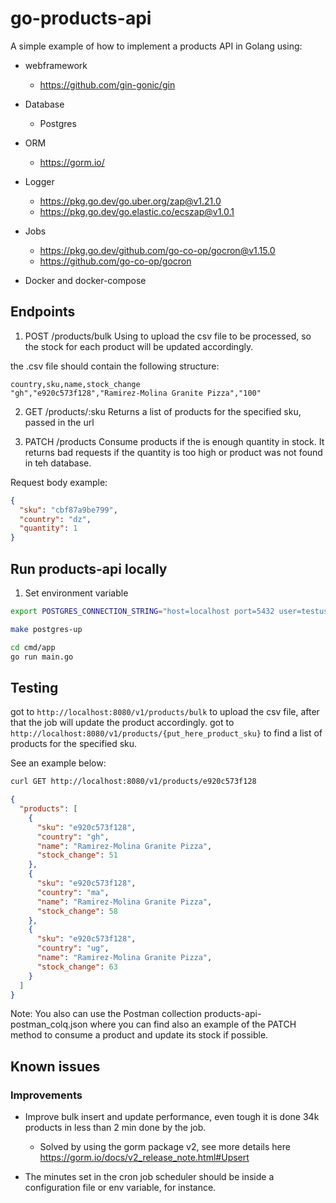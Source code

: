 # go-products-api

A simple example of how to implement a products API in Golang using:

- webframework
  - https://github.com/gin-gonic/gin
- Database
  - Postgres
- ORM
  - https://gorm.io/
- Logger

  - https://pkg.go.dev/go.uber.org/zap@v1.21.0
  - https://pkg.go.dev/go.elastic.co/ecszap@v1.0.1

- Jobs
  - https://pkg.go.dev/github.com/go-co-op/gocron@v1.15.0
  - https://github.com/go-co-op/gocron
- Docker and docker-compose

## Endpoints

1. POST /products/bulk
   Using to upload the csv file to be processed, so the stock for each product will be updated accordingly.

the .csv file should contain the following structure:

```csv
country,sku,name,stock_change
"gh","e920c573f128","Ramirez-Molina Granite Pizza","100"
```

2. GET /products/:sku
   Returns a list of products for the specified sku, passed in the url

3. PATCH /products
   Consume products if the is enough quantity in stock. It returns bad requests if the quantity is too high or product was not found in teh database.

Request body example:

```json
{
  "sku": "cbf87a9be799",
  "country": "dz",
  "quantity": 1
}
```

## Run products-api locally

1. Set environment variable

```bash
export POSTGRES_CONNECTION_STRING="host=localhost port=5432 user=testuser dbname=productsdb password=123456 sslmode=disable"
```

```bash
make postgres-up
```

```bash
cd cmd/app
go run main.go
```

## Testing

got to `http://localhost:8080/v1/products/bulk` to upload the csv file, after that the job will update the product accordingly.
got to `http://localhost:8080/v1/products/{put_here_product_sku}` to find a list of products for the specified sku.

See an example below:

```bash
curl GET http://localhost:8080/v1/products/e920c573f128
```

```json
{
  "products": [
    {
      "sku": "e920c573f128",
      "country": "gh",
      "name": "Ramirez-Molina Granite Pizza",
      "stock_change": 51
    },
    {
      "sku": "e920c573f128",
      "country": "ma",
      "name": "Ramirez-Molina Granite Pizza",
      "stock_change": 58
    },
    {
      "sku": "e920c573f128",
      "country": "ug",
      "name": "Ramirez-Molina Granite Pizza",
      "stock_change": 63
    }
  ]
}
```

Note: You also can use the Postman collection products-api-postman_colq.json where you can find also an example of the PATCH method to consume a product and update its stock if possible.

## Known issues

### Improvements

- Improve bulk insert and update performance, even tough it is done 34k products in less than 2 min done by the job.

  - Solved by using the gorm package v2, see more details here https://gorm.io/docs/v2_release_note.html#Upsert

- The minutes set in the cron job scheduler should be inside a configuration file or env variable, for instance.

